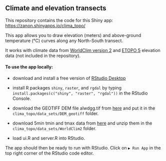 ## Climate and elevation transects
This repository contains the code for this Shiny app:
https://zanon.shinyapps.io/clima_topo/

This app allows you to draw elevation (meters) and above-ground temperature (°C) curves along any North-South transect.

It works with climate data from [WorldClim version 2](http://worldclim.org/version2) and [ETOPO 5](https://www.eea.europa.eu/data-and-maps/data/world-digital-elevation-model-etopo5) elevation data (not included in the repository).  


#### To use the app locally:
- download and install a free version of [RStudio Desktop](https://www.rstudio.com/products/rstudio/download/)

- install R packages ```shiny```, ```raster```, and ```rgdal``` by typing ```install.packages(c("shiny", "raster", "rgdal"))``` in the RStudio Console.

- download the GEOTIFF DEM file alwdgg.tif from [here](https://www.eea.europa.eu/data-and-maps/data/world-digital-elevation-model-etopo5) and put it in the ```clima_topo/data_sets/DEM_geotiff``` folder. 

- download 5min tmin and tmax data from [here](http://worldclim.org/version2) and unzip them in the ```clima_topo/data_sets/WorldClim2``` folder.

- load ui.R and server.R into RStudio. 

The app should then be ready to run with RStudio. Click on ```▶ Run App``` in the top right corner of the RStudio code editor.

